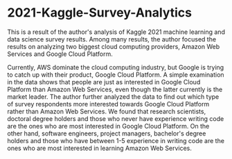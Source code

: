 # 2021-Kaggle-Survey-Analytics
This is a result of the author's analysis of Kaggle 2021 machine learning and data science survey results. Among many results, the author focused the results on analyzing two biggest cloud computing providers, Amazon Web Services and Google Cloud Platform.

Currently, AWS dominate the cloud computing industry, but Google is trying to catch up with their product, Google Cloud Platform. A simple examination in the data shows that people are just as interested in Google Cloud Platform than Amazon Web Services, even though the latter currently is the market leader. The author further analyzed the data to find out which type of survey respondents more interested towards Google Cloud Platform rather than Amazon Web Services. We found that research scientists, doctoral degree holders and those who never have experience writing code are the ones who are most interested in Google Cloud Platform. On the other hand, software engineers, project managers, bachelor's degree holders and those who have between 1-5 experience in writing code are the ones who are most interested in learning Amazon Web Services.
